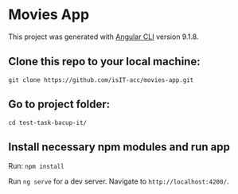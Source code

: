 # Movies App

This project was generated with [Angular CLI](https://github.com/angular/angular-cli) version 9.1.8.

##

## Clone this repo to your local machine:

`git clone https://github.com/isIT-acc/movies-app.git`

## Go to project folder:

`cd test-task-bacup-it/`

## Install necessary npm modules and run app

Run:
`npm install`

Run `ng serve` for a dev server. Navigate to `http://localhost:4200/`.
